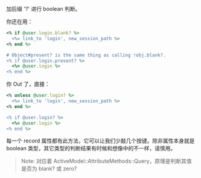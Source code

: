 加后缀 '?' 进行 boolean 判断。

你还在用：

```ruby
<% if @user.login.blank? %>
  <%= link_to 'login', new_session_path %>
<% end %>

# Object#present? is the same thing as calling !obj.blank?.
<% if @user.login.present? %>
  <%= @user.login %>
<% end %>
```

你 Out 了，直接：

```ruby
<% unless @user.login? %>
  <%= link_to 'login', new_session_path %>
<% end %>

<% if @user.login? %>
  <%= @user.login %>
<% end %>
```

每一个 record 属性都有此方法，它可以让我们少敲几个按键。除非属性本身就是 boolean 类型，其它类型的判断结果有时候和想像中的不一样，请慎用。

> Note: 对应着 ActiveModel::AttributeMethods::Query，原理是判断其值是否为 blank? 或 zero? 
